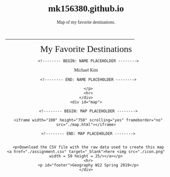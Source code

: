 # mk156380.github.io
Map of my favorite destinations.
<!DOCTYPE html>
<html>
<head>
<title>Geog W12 Lab 7</title>
<style>
  body {text-align: center; font-family: Georgia, serif;}
  hr {min-width: 350px; width: 80%;}
  iframe {position: relative; width: 80%; min-width: 240px; height: 80%; min-height: 240px; border-style: double; border-width: 5px; margin-top: 10px; margin-bottom: 10px;}
  div#main {height: 80vh;}
  div#map {height: 100%;}
  p#title {font-size: 200%; margin-top: 0px; margin-bottom: 0px;}
  p#title_name {margin-top: 1em; margin-bottom: 0em;}
  p#footer {font-family: Helvetica, sans-serif; font-style: italic; font-size: 80%;}
</style>
</head>
<body align="center">
  <div id="main">
    <div>
      <p>&nbsp;</p>
      <hr>
      <p id="title">My Favorite Destinations</p>
      <p id="title_name">




      <!-------- BEGIN: NAME PLACEHOLDER -------->

Michael Kim

      <!-------- END: NAME PLACEHOLDER -------->

      </p>
      <hr>
    </div>
    <div id="map">

      <!-------- BEGIN: MAP PLACEHOLDER -------->

      <iframe width="100" height="750" scrolling="yes" frameborder="no" src="./map.html"></iframe>

      <!-------- END: MAP PLACEHOLDER -------->


      <p>Download the CSV file with the raw data used to create this map <a href="./assignment.csv" target="_blank">here <img src="./icon.png" width = 50 height = 25/></a></p>
      <hr>
      <p id="footer">Geography W12 Spring 2019</p>
    </div>
  </div>
</body>
</html>
